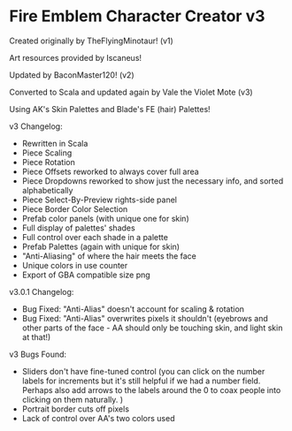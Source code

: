 # Fire Emblem Character Creator v3

Created originally by TheFlyingMinotaur! (v1)

Art resources provided by Iscaneus!

Updated by BaconMaster120! (v2)

Converted to Scala and updated again by Vale the Violet Mote (v3)

Using AK's Skin Palettes and Blade's FE (hair) Palettes!

v3 Changelog:
- Rewritten in Scala 
- Piece Scaling
- Piece Rotation
- Piece Offsets reworked to always cover full area
- Piece Dropdowns reworked to show just the necessary info, and sorted alphabetically
- Piece Select-By-Preview rights-side panel
- Piece Border Color Selection
- Prefab color panels (with unique one for skin)
- Full display of palettes' shades
- Full control over each shade in a palette
- Prefab Palettes (again with unique for skin)
- "Anti-Aliasing" of where the hair meets the face
- Unique colors in use counter
- Export of GBA compatible size png

v3.0.1 Changelog:
- Bug Fixed: "Anti-Alias" doesn't account for scaling & rotation
- Bug Fixed: "Anti-Alias" overwrites pixels it shouldn't (eyebrows and other parts of the face - AA should only be touching skin, and light skin at that!)

v3 Bugs Found:
- Sliders don't have fine-tuned control (you can click on the number labels for increments but it's still helpful if we had a number field. Perhaps also add arrows to the labels around the 0 to coax people into clicking on them naturally. )
- Portrait border cuts off pixels
- Lack of control over AA's two colors used